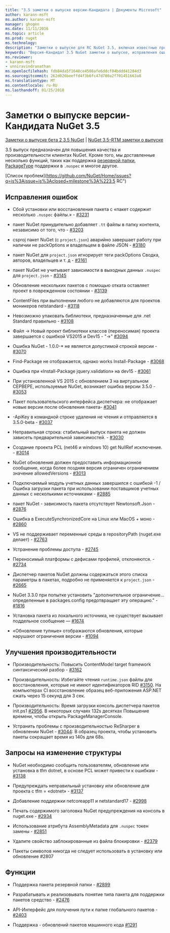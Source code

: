 ```yaml
---
title: "3.5 заметки о выпуске версии-Кандидата | Документы Microsoft"
author: karann-msft
ms.author: karann-msft
manager: ghogen
ms.date: 11/11/2016
ms.topic: article
ms.prod: nuget
ms.technology: 
description: "Заметки о выпуске для RC NuGet 3.5, включая известные проблемы, исправленные ошибки, добавленные функции и DCR."
keywords: "Версия-Кандидат 3.5 NuGet заметки о выпуске, исправления ошибок, известные проблемы, добавлены функции, DCR"
ms.reviewer:
- karann-msft
- unniravindranathan
ms.openlocfilehash: fdb84da5f1648ce4508afe6ddcf04bddd41284d3
ms.sourcegitcommit: 262d026beeffd4f3b6fc47d780a2f701451663a8
ms.translationtype: MT
ms.contentlocale: ru-RU
ms.lasthandoff: 01/25/2018
---
```

# <a name="nuget-35-rc-release-notes"></a>Заметки о выпуске версии-Кандидата NuGet 3.5

[Заметки о выпуске бета 2 3.5 NuGet](../release-notes/nuget-3.5-Beta2.md) | [NuGet 3.5-RTM заметки о выпуске](../release-notes/nuget-3.5-RTM.md)

3.5 выпуск предназначен для повышения качества и производительности клиентах NuGet. Кроме того, мы доставленные несколько функций, таких как поддержка [резервной папки](https://github.com/NuGet/Home/issues/2899), [PackageType](https://github.com/NuGet/Home/issues/2476) поддержки в `.nuspec` и многое другое.

[Список проблем](https://github.com/NuGet/Home/issues?q=is%3Aissue+is%3Aclosed+milestone%3A%223.5 RC")

## <a name="bug-fixes"></a>Исправления ошибок

* Сбой установки или восстановления пакета с «пакет содержит несколько `.nuspec` файлы.» - [#3231](https://github.com/NuGet/Home/issues/3231)

* пакет NuGet принудительно добавляет `.tt` файлы в папку контента, независимо от того, что - [#3203](https://github.com/NuGet/Home/issues/3203)

* csproj пакет NuGet (с `project.json`) аварийно завершает работу при наличии не packOptions и владельцем в файле JSON - [#3180](https://github.com/NuGet/Home/issues/3180)

* пакет NuGet для `project.json` игнорирует теги packOptions Сводка, авторов, владельцев и т. д - [#3161](https://github.com/NuGet/Home/issues/3161)

* пакет NuGet не учитывает зависимости в выходных данных `.nuspec` для `project.json`  -  [#3145](https://github.com/NuGet/Home/issues/3145)

* Обновление нескольких пакетов с помощью отката оставляет проект в поврежденном состоянии - [#3139](https://github.com/NuGet/Home/issues/3139)

* ContentFiles при выполнении любого не добавляются для проектов моникеров netstandard - [#3118](https://github.com/NuGet/Home/issues/3118)

* Невозможно упаковать библиотеки, предназначенные для .net Standard правильно - [#3108](https://github.com/NuGet/Home/issues/3108)

* Файл -> Новый проект библиотеки классов (переносимая) проекта завершается с ошибкой VS2015 и Dev15 - "->" [#3094](https://github.com/NuGet/Home/issues/3094)

* Ошибка NuGet - 1.0.0-* не является допустимой строкой версии - [#3070](https://github.com/NuGet/Home/issues/3070)

* Find-Package не отображается, однако works Install-Package - [#3068](https://github.com/NuGet/Home/issues/3068)

* Ошибка при «Install-Package jquery.validation» на dev15 - [#3061](https://github.com/NuGet/Home/issues/3061)

* При установленной VS 2015 с обновлением 3 на виртуальном СЕРВЕРЕ, используемые NuGet, возникает ошибка версии 3.5.0 - [#3053](https://github.com/NuGet/Home/issues/3053)

* Пакет пользовательского интерфейса диспетчера: не отображает новые версии после обновления пакета- [#3041](https://github.com/NuGet/Home/issues/3041)

* -ApiKey в командной строке удаления не чтения и отправляется в 3.5.0-beta - [#3037](https://github.com/NuGet/Home/issues/3037)

* Неправильная строка: стабильный выпуск пакета не должен зависеть предварительной зависимостей. - [#3030](https://github.com/NuGet/Home/issues/3030)

* Создание проекта PCL (net46 и windows 10) get NullRef исключение. - [#3014](https://github.com/NuGet/Home/issues/3014)

* NuGet обновления должен предоставить информационное сообщение, когда более поздняя версия ограничен ограничением значение allowedVersions - [#3013](https://github.com/NuGet/Home/issues/3013)

* Подключаемый модуль учетных данных завершился с ошибкой -1 / Ошибка загрузки пакета при использовании поставщиков учетных данных с несколькими источниками - [#2885](https://github.com/NuGet/Home/issues/2885)

* пакет NuGet - зависимость пакета отсутствует Newtonsoft.Json - [#2876](https://github.com/NuGet/Home/issues/2876)

* Ошибка в ExecuteSynchronizedCore на Linux или MacOS + моно - [#2860](https://github.com/NuGet/Home/issues/2860)

* VS не поддерживает переменные среды в repositoryPath (nuget.exe делает) - [#2763](https://github.com/NuGet/Home/issues/2763)

* Устранение проблемы доступа - [#2745](https://github.com/NuGet/Home/issues/2745)

* Переносимый платформы с дефисами профилей, отклоняются. - [#2734](https://github.com/NuGet/Home/issues/2734)

* Диспетчер пакетов NuGet должны содержаться этого списка параметры в пакетах, подробно не применяется к `project.json`  -  [#2665](https://github.com/NuGet/Home/issues/2665)

* NuGet 3.3.0 при попытке установить "дополнительное ограничение... определенные в packages.config предотвращает эту операцию." - [#1816](https://github.com/NuGet/Home/issues/1816)

* Установка пакета из локального источника, не существует вызывает поддельное сообщение — [#1674](https://github.com/NuGet/Home/issues/1674)

* «Обновление тупные» отображаются обновления, которые нарушают ограничения версии - [#1094](https://github.com/NuGet/Home/issues/1094)

## <a name="performance-improvements"></a>Улучшения производительности

* Производительность: Повысить ContentModel target framework синтаксический разбор - [#3162](https://github.com/NuGet/Home/issues/3162)

* Производительность: Избегайте чтения `runtime.json` файлы для восстановления, которые не имеют идентификаторов RID [#3150](https://github.com/NuGet/Home/issues/3150). На компьютерах CI восстановление образец веб-приложения ASP.NET сжать через 15 секунд для 3 сек.

* Производительность: Время загрузки консоль диспетчера пакетов init.ps1 [#2956](https://github.com/NuGet/Home/issues/2956). В некоторых случаях 132s десятках Повышение времени, чтобы открыть PackageManagerConsole.

* Устранить проблемы с производительностью ReSharper в обновлении NuGet - [#3044](https://github.com/NuGet/Home/issues/3044): В образец проекта, чтобы установить пакеты сокращает время из 140s для 68s.

## <a name="dcrs"></a>Запросы на изменение структуры

* NuGet необходимо сообщить пользователям, обновление или установка в tfm dotnet, в основе PCL может привести к ошибкам - [#3138](https://github.com/NuGet/Home/issues/3138)

* Предупреждать неправильный установку или обновление для проекта с tfm = «dotnet» - [#3137](https://github.com/NuGet/Home/issues/3137)

* Добавление поддержки netcoreapp11 и netstandard17 - [#2998](https://github.com/NuGet/Home/issues/2998)

* Печать содержимого заголовка NuGet предупреждения на консоль в nuget.exe - [#2934](https://github.com/NuGet/Home/issues/2934)

* Использование атрибута AssemblyMetadata для `.nuspec` токен замены - [#2851](https://github.com/NuGet/Home/issues/2851)

* Удалите свойство заблокированные из файла блокировки - [#2379](https://github.com/NuGet/Home/issues/2379)

* Пакеты символов никогда не следует использовать в установку или обновление #2807

## <a name="features"></a>Функции

* Поддержка пакета резервной папки - [#2899](https://github.com/NuGet/Home/issues/2899)

* Разрабатывать и реализовывать понятие типа пакета для поддержки пакетов средство - [#2476](https://github.com/NuGet/Home/issues/2476)

* API-Интерфейс для получения пути к папке глобального пакетов - [#2403](https://github.com/NuGet/Home/issues/2403)

* Поддержка - обновлений пакетов машинного кода [#1291](https://github.com/NuGet/Home/issues/1291)
